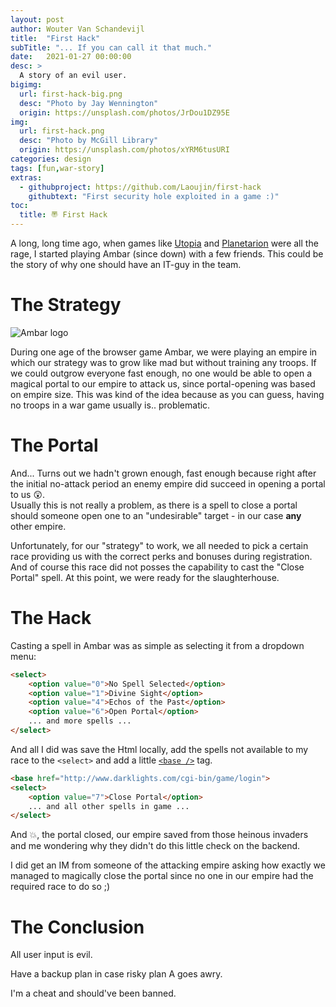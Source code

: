 ```yaml
---
layout: post
author: Wouter Van Schandevijl
title:  "First Hack"
subTitle: "... If you can call it that much."
date:   2021-01-27 00:00:00
desc: >
  A story of an evil user.
bigimg:
  url: first-hack-big.png
  desc: "Photo by Jay Wennington"
  origin: https://unsplash.com/photos/JrDou1DZ95E
img:
  url: first-hack.png
  desc: "Photo by McGill Library"
  origin: https://unsplash.com/photos/xYRM6tusURI
categories: design
tags: [fun,war-story]
extras:
  - githubproject: https://github.com/Laoujin/first-hack
    githubtext: "First security hole exploited in a game :)"
toc:
  title: 〠 First Hack
---
```


A long, long time ago, when games like [Utopia](https://utopia-game.com) and [Planetarion](http://www.planetarion.com/) were all the rage,
I started playing Ambar (since down) with a few friends. This could be the story of why one should have an IT-guy in the team.

<!--more-->

# The Strategy

![Ambar logo](/assets/blog-images/first-hack-ambar-logo.jpg "Ambar logo")

During one age of the browser game Ambar, we were playing an empire in which our strategy was to grow like mad but without training any troops.
If we could outgrow everyone fast enough, no one would be able to open a magical portal to our empire to attack us, since portal-opening was based on empire size.
This was kind of the idea because as you can guess, having no troops in a war game usually is.. problematic.


# The Portal

And... Turns out we hadn't grown enough, fast enough because right after the initial no-attack period an enemy empire did succeed in opening a portal to us 😲.  
Usually this is not really a problem, as there is a spell to close a portal should someone open one to an "undesirable" target - in our case **any** other empire.

Unfortunately, for our "strategy" to work, we all needed to pick a certain race providing us with the correct perks and bonuses during registration.
And of course this race did not posses the capability to cast the "Close Portal" spell. At this point, we were ready for the slaughterhouse.


# The Hack

Casting a spell in Ambar was as simple as selecting it from a dropdown menu:

```html
<select>
    <option value="0">No Spell Selected</option>
    <option value="1">Divine Sight</option>
    <option value="4">Echos of the Past</option>
    <option value="6">Open Portal</option>
    ... and more spells ...
</select>
```

And all I did was save the Html locally, add the spells not available to my race to the `<select>`
and add a little [`<base />`](https://developer.mozilla.org/en-US/docs/Web/HTML/Element/base) tag.

```html
<base href="http://www.darklights.com/cgi-bin/game/login">
<select>
    <option value="7">Close Portal</option>
    ... and all other spells in game ...
</select>
```

And 💥, the portal closed, our empire saved from those heinous invaders and me wondering why they didn't do this little check on the backend.

I did get an IM from someone of the attacking empire asking how exactly we managed to magically close the portal since no one in our empire had the required race to do so ;)


# The Conclusion

All user input is evil.

Have a backup plan in case risky plan A goes awry.

I'm a cheat and should've been banned.

